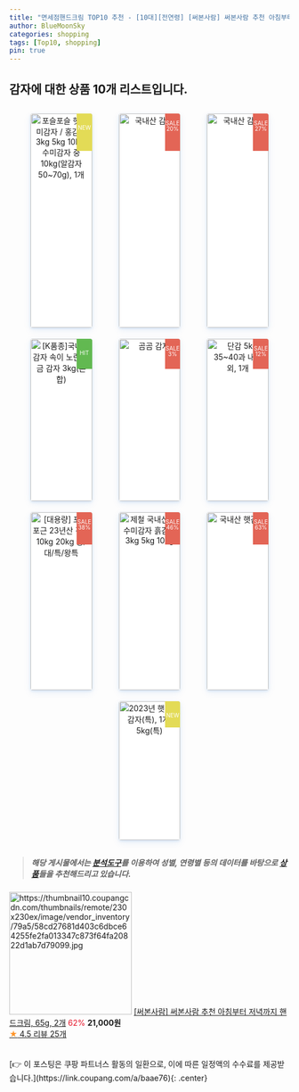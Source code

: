 ```yaml
---
title: "면세점핸드크림 TOP10 추천 - [10대][전연령] [써본사람] 써본사람 추천 아침부터 저녁까지 핸드크림, 65g, 2개"
author: BlueMoonSky
categories: shopping
tags: [Top10, shopping]
pin: true
---
```

<style>
.product-list-box{
	display : flex;
	flex-flow: row wrap;
	justify-content: space-evenly;
	margin: 20px auto;
}
.product-list {
	width: 22%;
	background: #fff;
	box-shadow: rgba(20, 105, 201, 0.09) 0px 4px 14px 0px, rgba(20, 105, 201, 0.12) 0px 2px 4px 0px;
	margin : 10px;
	border-radius: 4px;
	overflow: hidden;
	text-align: center;
	position: relative;
}
.product-list a{
  text-decoration : none;
}
.product-list:hover{
	box-shadow: rgba(220, 73, 73, 0.09) 0px 4px 14px 0px, rgba(220, 73, 73, 0.12) 0px 2px 4px 0px;
}
.product-list:hover .product-thumb {
	opacity: 0.5;
}
.label-type{
	width: 25%;
	height: 15%;
	position: absolute;
	top: 0;
	right: 0;
	padding-top : 10px;
}
.label-type > p{
	font-size: 10px;
	color: #fff;
	text-align: center;
	line-height: 1;
}  
.hit-label {
	background: #62b951;
}
.new-label {
	background: #e3db56;
}
.sale-label {
	background: #e36556;
}
.sale-label p {
	padding-top: 2px;
	margin : 0;
}
.add-buttons {
	position: absolute;
	z-index: 50;
	top: 50%;
	left: 50%;
	transform: translate(-50%, -50%);
	display: none;
}
.add-cart {
	width: 100px;
	height: 43px;
	border-radius: 4px;
	background-color: #e36556;    
	display: block;
	font-size : 1em;
	color : #fff;
	float: left;
	cursor: pointer;
}
.product-list:hover > a .add-buttons {
	display: block;
}
.product-thumb {
	border-bottom: 1px solid #ebebeb;
	cursor: pointer;
	margin-bottom : 10px;
}
.product-price{
  padding : 5px;
}
.product-price h4 {
	font-size: 1.1em;
	color: #090B34;
	margin: 10px 0 20px;
}
.product-price p.product-sales-price {
	font-weight: bold;
	text-align : center;
	color: #e36556;
	margin : 1.2em 0;
}
.product-sales-price > s {
	font-size: 10px;
	color: rgba(0,0,0,0.2);
	display: inline-block;
	margin-left: 8px;
}
.product-price p.product-info{
	text-align : center;
	font-size : 0.9em;
	color: #2E2E32;
}
@media (max-width: 660px) {
.product-list {
	width: 29%;
}
}

@media (max-width: 500px) {
.product-list {
	width: 44%;
}
</style>
<h2>감자에 대한 상품 10개 리스트입니다.</h2>
<div class="product-list-box">
	<div class="product-list">
	<a href="https://link.coupang.com/re/AFFSDP?lptag=AF9450613&subid=navercafe1&pageKey=7485691929&itemId=19564227771&vendorItemId=86409524972&traceid=V0-153-b4f800d5e8cb5c02&clickBeacon=Sn8OgFRP4g8IdrDzZmlelKlJiF%2Bywd8ZifdaOs%2F4VODkVXZ5Tk4kYDpj8XRM2guZHmyS3th%2FhxUV%2Be0rz7oLoD2nCEDOjfMfu8rlTj86KH5SlMPw72VCLMscKfXE9qLbwbltefEHCH13FAZzKn5qTdvL2bF6OXhG%2FyN%2BgB%2Bw%2BZAvoEpq2Hzw0D8Qrn2lZ9vACgojVyKm4qx5E3GVEao1rLOWDG2pnVN5wRPXTAu05%2BNmyntOdS04FAVXS9%2FrtT%2BhqXbOpVT28MskSw6xmt66ACOt6hDERpsW6BZIA3CkoRA%2FfS4GJ08uIyn6slv3s2eapSzbQv61hebDKNqA0H8UrdH4FFoNYBcp%2BpNKlg6KMkm3tV7QSCIM0K7xCrtJWm8CQ9Si6QsxNEYqcRmw2XylurS1L522%2BRkLnMlWBiZYaczsRsumMthTCzaBJhP1spzpk%2FDIJy1md99M21grfJzoGH42aVhPdNsO87Vn9iNfZL%2BDnpuBYJ2y2SS1YnFHPnLEcUUgVTqDKu2rgikHwxQrpPzMzi0x7FhvagkTt5ULFpPpafnDgidEhc%2BsR0B8nng3niuXTPD0imBNWFcZmvG1DTFJhwdPzKCTyiz7i8zqSAwN86DYYxy0jzFojwuxCi7l0%2FExOmYgM0HdxxafvhROeKDi17KdDQcOk906p7T3UiSJM8pKFr7YEz1GZid3payKPRQvUzwOCcI8I373Abzul1CqTSOUTsRGf221vNtEQYUitZKsgPkmuXQlPsHH0rOlJzTUXUvmu1%2Fu6RTimfVU6lwrXDG%2Fg0OAK%2Fyfv1tk3%2FCbsOaDQ25Iv3UfpbCwZn%2BnIFSSxJc18w131d0y2osIiAJWPWhiG29ku9aURHSF9W4Q5TLjPQakngng4ROfyDYs&requestid=20231124204135317148191586&token=31850C%7CMIXED" target="_blank" rel="sponsored nofollow">
	  <div class="add-buttons">
		<button type="button" class="add-cart">후기보기</button>
	  </div>
	  <div class="new-label label-type"><p>NEW</p></div>
	  <div class="product-thumb">
		<img src="https://img1c.coupangcdn.com/image/vendor_inventory/bd11/98dee8affdfdaba2950fd52fca58effaa6953f7614ed0f1a953e8665b9c9.jpg" width="100%" alt="포슬포슬 햇 수미감자 / 홍감자 3kg 5kg 10kg, 수미감자 중10kg(알감자50~70g), 1개">
	  </div>   
	  <div class="product-price">
		<h4>포슬포슬 햇 수미감자 / 홍감자 3kg 5kg 10kg, 수미감자 중10kg(알감자50~70g), 1개</h4>
		<p class="product-sales-price">29,900원</p>
		<p class="product-info">(★4.0 | 리뷰 377)</p>
	  </div>
	</a>
	</div>
	<div class="product-list">
	<a href="https://link.coupang.com/re/AFFSDP?lptag=AF9450613&subid=navercafe1&pageKey=6559608761&itemId=6106220729&vendorItemId=73402571401&traceid=V0-153-28f187ff9e53834b&requestid=20231124204135317148191586&token=31850C%7CMIXED" target="_blank" rel="sponsored nofollow">
	  <div class="add-buttons">
		<button type="button" class="add-cart">후기보기</button>
	  </div>
	  <div class="sale-label label-type"><p>SALE<br/>20%</p></div>
	  <div class="product-thumb">
		<img src="https://image12.coupangcdn.com/image/retail/images/4082543244346719-fa168f97-3bb0-4ed9-a9ac-e16e4165344f.jpg" width="100%" alt="국내산 감자">
	  </div>   
	  <div class="product-price">
		<h4>국내산 감자</h4>
		<p class="product-sales-price">3,200원<s>3,980원</s></p>
		<p class="product-info">(★4.5 | 리뷰 118,916)</p>
	  </div>
	</a>
	</div>
	<div class="product-list">
	<a href="https://link.coupang.com/re/AFFSDP?lptag=AF9450613&subid=navercafe1&pageKey=6559608761&itemId=14678574381&vendorItemId=81919567997&traceid=V0-153-28f187ff9e53834b&requestid=20231124204135317148191586&token=31850C%7CMIXED" target="_blank" rel="sponsored nofollow">
	  <div class="add-buttons">
		<button type="button" class="add-cart">후기보기</button>
	  </div>
	  <div class="sale-label label-type"><p>SALE<br/>27%</p></div>
	  <div class="product-thumb">
		<img src="https://image9.coupangcdn.com/image/retail/images/7472211193728463-d042fd37-3ed8-439c-aa5a-695ff5815e06.jpg" width="100%" alt="국내산 감자">
	  </div>   
	  <div class="product-price">
		<h4>국내산 감자</h4>
		<p class="product-sales-price">1,800원<s>2,450원</s></p>
		<p class="product-info">(★4.5 | 리뷰 118,915)</p>
	  </div>
	</a>
	</div>
	<div class="product-list">
	<a href="https://link.coupang.com/re/AFFSDP?lptag=AF9450613&subid=navercafe1&pageKey=7706687523&itemId=20647595987&vendorItemId=86628640399&traceid=V0-153-a258ec313e2e582b&clickBeacon=Sn8OgFRP4g8IdrDzZmlelKlJiF%2Bywd8ZifdaOs%2F4VODkVXZ5Tk4kYDpj8XRM2guZHmyS3th%2FhxUV%2Be0rz7oLoDW%2BTGvLbPHTbztxcKE5HuRSlMPw72VCLMscKfXE9qLbsW29lyt%2BCnrQHN8xt%2BTGyjKUi1t93hKBoBMY6HTiN%2BYvoEpq2Hzw0D8Qrn2lZ9vACgojVyKm4qx5E3GVEao1rLOWDG2pnVN5wRPXTAu05%2BNmyntOdS04FAVXS9%2FrtT%2Bhhb0FZDrJsBJ8q2gFjSW4ETChFwccPEuRjpKOfqDfVcnBHP7hei7SWS8Xt%2BDn5NuVmUbcgnc3YHOIw3oM0B7M8cInwgKpN9WKM02SnDFEAxq8pVtN5GKnkodiDg%2BR9Fir7YOcq0Nw%2Bx0BzR7uuvQSGYHL%2Br4%2BK%2BlVtLuuvy7%2BKS91iDWNKVa6uXbNBxIATsKX1LwJDZdRFBwlU5vLbf0ieILjhKFXws3PCj2QN1H7yLpdcdMq7PmpDBwHn2hpIallKwZwjfOrduMLz6k8HJXhq%2BuJiW4F4Ct9D4Cqtpz%2B1F8sZJc2IsYZKVAOZUiQEI%2BoOf%2FSmNoi2irLv3%2B3kNrTTDfzXmZHKJJU7OQ4wJdLJUCr86VlkS5D9x1WZv6QPzm5gsfRxIBnOFMo1c%2F5HHJaDUx99R7sFKzvfp5gRJQOimXguOuda7kP8L8Wsyd7VywRMtIjjoTMHRTjIr7HFfOrmOLp1b1%2BuSUWSJrcOBuTVOgbGnL9%2FTvjP%2FC7Pp6EyFCJRklK%2FLjcgYh%2BC6f86BcFz42EsTzrPX6SYQSogSh2UbDsGsc0Zmuinwfrg7jhcNlsDFo2muobKW0557tlXLswj%2BaxBjpBcyRLDWJbc3bgno%2BzH%2BRRttXcbsRXzS1urgdk&requestid=20231124204135317148191586&token=31850C%7CMIXED" target="_blank" rel="sponsored nofollow">
	  <div class="add-buttons">
		<button type="button" class="add-cart">후기보기</button>
	  </div>
	  <div class="hit-label label-type"><p>HIT</p></div>
	  <div class="product-thumb">
		<img src="https://image15.coupangcdn.com/image/vendor_inventory/4587/c005877b2303468c53824f81f663eb4790c0d81a810c8c52a19ee31ed09a.jpg" width="100%" alt="[K품종]국내산 감자 속이 노란 황금 감자 3kg(혼합)">
	  </div>   
	  <div class="product-price">
		<h4>[K품종]국내산 감자 속이 노란 황금 감자 3kg(혼합)</h4>
		<p class="product-sales-price">13,500원</p>
		<p class="product-info">(★5.0 | 리뷰 9)</p>
	  </div>
	</a>
	</div>
	<div class="product-list">
	<a href="https://link.coupang.com/re/AFFSDP?lptag=AF9450613&subid=navercafe1&pageKey=7180952181&itemId=5682902744&vendorItemId=72981781143&traceid=V0-153-56ab66575dc941f6&requestid=20231124204135317148191586&token=31850C%7CMIXED" target="_blank" rel="sponsored nofollow">
	  <div class="add-buttons">
		<button type="button" class="add-cart">후기보기</button>
	  </div>
	  <div class="sale-label label-type"><p>SALE<br/>3%</p></div>
	  <div class="product-thumb">
		<img src="https://image6.coupangcdn.com/image/retail/images/1124051338995339-a6fdc568-8703-4180-b7f9-e8c113a218b8.jpg" width="100%" alt="곰곰 감자">
	  </div>   
	  <div class="product-price">
		<h4>곰곰 감자</h4>
		<p class="product-sales-price">16,000원<s>16,500원</s></p>
		<p class="product-info">(★4.5 | 리뷰 208,393)</p>
	  </div>
	</a>
	</div>
	<div class="product-list">
	<a href="https://link.coupang.com/re/AFFSDP?lptag=AF9450613&subid=navercafe1&pageKey=7711971484&itemId=20675068117&vendorItemId=87747295352&traceid=V0-153-fd6efc821ef68726&clickBeacon=Sn8OgFRP4g8IdrDzZmlelKlJiF%2Bywd8ZifdaOs%2F4VODkVXZ5Tk4kYDpj8XRM2guZHmyS3th%2FhxUV%2Be0rz7oLoGoy%2FdLfrJLS8JTYdeFgzCdSlMPw72VCLMscKfXE9qLbvcyP2RPjIE3YNDesTQ8%2BZjaKheS%2FZk%2FBzHJxqfvXMSEvoEpq2Hzw0D8Qrn2lZ9vACgojVyKm4qx5E3GVEao1rLOWDG2pnVN5wRPXTAu05%2BNmyntOdS04FAVXS9%2FrtT%2BhI%2FakPHTABMdKERvYaB1yseDiFZEBbS0UTpkIAWB%2BQR9jUhO17cZj8xKZf8iyEa83mUbcgnc3YHOIw3oM0B7M8SNdCsHOB3rSB3%2FBgq30FukPiN8WJAIajEQsAv%2FAS6nT7YOcq0Nw%2Bx0BzR7uuvQSGVLoBiNrFAOHBQ2oE2KR0fdo1sNSp%2Fzy6M7TAGSm%2BpWpVtvAHzWJ1hlUyNW1DvQJ7aRs3qom%2BCPkG82emGsT%2Basi0TTWKcGVxhOK%2FpRezi3m8s0Bf9KRlOt5cyZKi6zvcRO2Kj1XGQvt%2F%2Bak4dHE9XXQga1GwQP%2B4DANKdqrz99QxjbK8sb994HmOeZYfCEEV5xF%2FawDh0x61vulkFjj7u6ikQTkUyFgAptXZLdKjnAkNqEeVKr5m0Kn6GeoaLxhe0SSYKluLIeXIkGnogFtHRSA%2FUuwGxiV7YSNElgmxZPk%2FLH%2B1mPZDl8krdLmd1Ra%2FSmwUD9B6oRRQzAblJk%2BU%2BSSkt53VAGkE%2FYvn4FAKpRr25vI5DYLmRRPOMiT2cK86B6DSP%2FQR3TtvfQjjqNUousdcZw5OyoQN6vXsfWm%2B0y3HNh2YBxIQcYbsK71100hQK2ilFOAGrl%2F07sW1m0sfyMhlMLyWkmZtYwdeFmCFQ%2Fo&requestid=20231124204135317148191586&token=31850C%7CMIXED" target="_blank" rel="sponsored nofollow">
	  <div class="add-buttons">
		<button type="button" class="add-cart">후기보기</button>
	  </div>
	  <div class="sale-label label-type"><p>SALE<br/>12%</p></div>
	  <div class="product-thumb">
		<img src="https://image6.coupangcdn.com/image/vendor_inventory/b607/c77442b5642cde440399c1bba9c0a1546a945c710af2a7b2fc016112d3d7.jpg" width="100%" alt="단감 5kg 35~40과 내외 외, 1개">
	  </div>   
	  <div class="product-price">
		<h4>단감 5kg 35~40과 내외 외, 1개</h4>
		<p class="product-sales-price">14,830원<s>16,900원</s></p>
		<p class="product-info">(★3.0 | 리뷰 2)</p>
	  </div>
	</a>
	</div>
	<div class="product-list">
	<a href="https://link.coupang.com/re/AFFSDP?lptag=AF9450613&subid=navercafe1&pageKey=7334967485&itemId=18839523519&vendorItemId=75483469656&traceid=V0-153-472396be1b2d0f39&requestid=20231124204135317148191586&token=31850C%7CMIXED" target="_blank" rel="sponsored nofollow">
	  <div class="add-buttons">
		<button type="button" class="add-cart">후기보기</button>
	  </div>
	  <div class="sale-label label-type"><p>SALE<br/>38%</p></div>
	  <div class="product-thumb">
		<img src="https://image7.coupangcdn.com/image/vendor_inventory/2ca9/09d8e7f9e39c1ff3bc842d3c39478b9e93358764f76162c639f6f20b6f3b.jpg" width="100%" alt="[대용량] 포근포근 23년산 감자 10kg 20kg 중/대/특/왕특">
	  </div>   
	  <div class="product-price">
		<h4>[대용량] 포근포근 23년산 감자 10kg 20kg 중/대/특/왕특</h4>
		<p class="product-sales-price">17,890원<s>28,900원</s></p>
		<p class="product-info">(★3.5 | 리뷰 10,339)</p>
	  </div>
	</a>
	</div>
	<div class="product-list">
	<a href="https://link.coupang.com/re/AFFSDP?lptag=AF9450613&subid=navercafe1&pageKey=7404930732&itemId=19174034299&vendorItemId=86272469866&traceid=V0-153-da288111afbbccc3&clickBeacon=Sn8OgFRP4g8IdrDzZmlelKlJiF%2Bywd8ZifdaOs%2F4VODkVXZ5Tk4kYDpj8XRM2guZHmyS3th%2FhxUV%2Be0rz7oLoDCn90d%2BmM3YWsbXjBGzrEBSlMPw72VCLMscKfXE9qLbkXVsWOKktDdwSWRBMmhnLFhN9tjOTEcnJeRB7%2BkkygUvoEpq2Hzw0D8Qrn2lZ9vACgojVyKm4qx5E3GVEao1rLOWDG2pnVN5wRPXTAu05%2BNmyntOdS04FAVXS9%2FrtT%2BhNDATSIBjqf5F9oCVFCDYVWEcD4uHFMcl%2FCyT00Ur3gwJKCzG4DSDxoYcjhDiBHHJmUbcgnc3YHOIw3oM0B7M8ZlY%2BZM%2BLZLc9xtR9YpQbuXdR3ofULOzLKFeGx5NJ5az7YOcq0Nw%2Bx0BzR7uuvQSGeIoTuRMGCq5zPYPN5dr%2BtwANtTChGPN9m%2BCLL4sHt%2BVDqrl4AwhLC7QJUZTpm1QYaRs3qom%2BCPkG82emGsT%2Basi0TTWKcGVxhOK%2FpRezi3m8s0Bf9KRlOt5cyZKi6zvcRO2Kj1XGQvt%2F%2Bak4dHE9XXQga1GwQP%2B4DANKdqrz99QxjbK8sb994HmOeZYfCEEV5xF%2FawDh0x61vulkFjj7u6ikQTkUyFgAptXZLdKjnAkNqEeVKr5m0Kn6GeoaLxhe0SSYKluLIeXIkGnogFtHRSA%2FUuwGxiV7YSNElgmxZPk%2FLH%2B1mPZDl8krdLmd1Ra%2FSmwUD9B6oRRQzAblJk%2BU%2BSSkt53VAGkE%2FYvn4FAKpRr25vI5DYLmRRPOMiT2cK86B6DSP%2FQR3TtvfQjjqNUousdcZw5OyoQN6vXsfWm%2B0y3HNh2YBxIQcYbsK71100hQK2ilFOAGrl%2F07sW1m0sfyMhlMLyWkmZtYwdeFmCFQ%2Fo&requestid=20231124204135317148191586&token=31850C%7CMIXED" target="_blank" rel="sponsored nofollow">
	  <div class="add-buttons">
		<button type="button" class="add-cart">후기보기</button>
	  </div>
	  <div class="sale-label label-type"><p>SALE<br/>46%</p></div>
	  <div class="product-thumb">
		<img src="https://image6.coupangcdn.com/image/vendor_inventory/0c5e/80b45964d756b725ebc21b9a8df13de6222f32890f649b8a6647890241d8.jpg" width="100%" alt="제철 국내산 햇 수미감자 흙감자 3kg 5kg 10kg">
	  </div>   
	  <div class="product-price">
		<h4>제철 국내산 햇 수미감자 흙감자 3kg 5kg 10kg</h4>
		<p class="product-sales-price">12,900원<s>23,900원</s></p>
		<p class="product-info">(★4.0 | 리뷰 1)</p>
	  </div>
	</a>
	</div>
	<div class="product-list">
	<a href="https://link.coupang.com/re/AFFSDP?lptag=AF9450613&subid=navercafe1&pageKey=7159181290&itemId=20262347007&vendorItemId=3097848808&traceid=V0-153-9b0ffa151e281e55&requestid=20231124204135317148191586&token=31850C%7CMIXED" target="_blank" rel="sponsored nofollow">
	  <div class="add-buttons">
		<button type="button" class="add-cart">후기보기</button>
	  </div>
	  <div class="sale-label label-type"><p>SALE<br/>63%</p></div>
	  <div class="product-thumb">
		<img src="https://img4c.coupangcdn.com/image/vendor_inventory/d364/6c433dc1e1ddb468647b8f9a6bd77248960f8d62e50b0d9aa0899727dfa1.jpg" width="100%" alt="국내산 햇감자">
	  </div>   
	  <div class="product-price">
		<h4>국내산 햇감자</h4>
		<p class="product-sales-price">10,960원<s>29,900원</s></p>
		<p class="product-info">(★4.0 | 리뷰 13,589)</p>
	  </div>
	</a>
	</div>
	<div class="product-list">
	<a href="https://link.coupang.com/re/AFFSDP?lptag=AF9450613&subid=navercafe1&pageKey=7318280759&itemId=18764300026&vendorItemId=70531672600&traceid=V0-153-6ec6b149e046bccd&clickBeacon=Sn8OgFRP4g8IdrDzZmlelKlJiF%2Bywd8ZifdaOs%2F4VODkVXZ5Tk4kYDpj8XRM2guZHmyS3th%2FhxUV%2Be0rz7oLoLg3YTsv14xSi%2BArqxQzG0O6BzFCxapxV2dW63EE8cgkqkHHi5YeJVMGzxdPzvoNdkigsQOHEgVbNvCmc5Aq2FsvoEpq2Hzw0D8Qrn2lZ9vACgojVyKm4qx5E3GVEao1rLOWDG2pnVN5wRPXTAu05%2BNmyntOdS04FAVXS9%2FrtT%2BhtLB17nrr%2BMgREIcw1%2FcgeNeWGFYpdcYgyzQe0q0Aw4DGH2vfgBd3cAQz6PfwKUXqdWtdFRw2p%2FXOflNnuhYXk02qlw9DTpz8xVKiiuGM4zRlTJFDGHq2q6A%2BFez%2FWfOhIcgbctCyz6pLpwDmHian26tyGk5F3yxEPKSUinGCpIvalueHdD0du6hgbmNlE%2Bl3RYOwVEtQ5Bq%2FNgukwnbB9fzMzi0x7FhvagkTt5ULFpPpafnDgidEhc%2BsR0B8nng3pdyf%2BlrW%2B6pH0%2Fs0XJSXvz65rlL4BSnJVDTbXSMCrCyBUJjMDVaIF9jLwIQMF4yrlgvxXcElqDTvMzIBNkgWpo9G%2FV%2BcyMIf7QKg40l2%2BTBpZjKmhmR3tXT%2BOxRYbE5tkW8E3cKJUmReV0dElip7vG%2BTs2n13b2blSbP93Pkir1zRBB2PaIRIiCLuPernSp3Mha%2Bw0CKysaEBw2FCfbFXcEXnLk0CpQCwnOxiAw8bLE6x3L6x6nwdEcLnC4ulFLE3G6BKPuBLGnOQd1gEBCKr6DEgkvtFBf049p513kTqwIKnt3Dv84fKuvX9Y9%2BpxZuP1rgCKluxzpC6hwexW8SPBtUVHqLazOPbwiCBtw%2BaCxhEPzeu3MLJm2nYk5pF9LA&requestid=20231124204135317148191586&token=31850C%7CMIXED" target="_blank" rel="sponsored nofollow">
	  <div class="add-buttons">
		<button type="button" class="add-cart">후기보기</button>
	  </div>
	  <div class="new-label label-type"><p>NEW</p></div>
	  <div class="product-thumb">
		<img src="https://image5.coupangcdn.com/image/vendor_inventory/4074/90494c7c65691811bc099f8af7ab7c75b41576bba5731405b3b6351ef43b.jpg" width="100%" alt="2023년 햇수미감자(특), 1개, 5kg(특)">
	  </div>   
	  <div class="product-price">
		<h4>2023년 햇수미감자(특), 1개, 5kg(특)</h4>
		<p class="product-sales-price">17,400원</p>
		<p class="product-info">(★4.5 | 리뷰 10)</p>
	  </div>
	</a>
	</div>
</div>
				


> ##### 해당 게시물에서는 [**분석도구**](https://itemscout.io/)를 이용하여 **성별**, **연령별** 등의 데이터를 바탕으로 [**상품**](https://link.coupang.com/a/baae76)들을 추천해드리고 있습니다.
<div class="container"><div class="row">
            <div class="col-6 col-sm-4 col-lg-4 col-lg-3">
                <div class="product-container">
                    <a href="https://link.coupang.com/re/AFFSDP?lptag=AF5964186&subid=&pageKey=7653156836&traceid=V0-153&itemId=20368779816&vendorItemId=87299401613" target="_blank"><img src="https://thumbnail10.coupangcdn.com/thumbnails/remote/230x230ex/image/vendor_inventory/79a5/58cd27681d403c6dbce64255fe2fa013347c873f64fa20822d1ab7d79099.jpg" alt="https://thumbnail10.coupangcdn.com/thumbnails/remote/230x230ex/image/vendor_inventory/79a5/58cd27681d403c6dbce64255fe2fa013347c873f64fa20822d1ab7d79099.jpg" width="220" height="220"></a>
                    <a href="https://link.coupang.com/re/AFFSDP?lptag=AF5964186&subid=&pageKey=7653156836&traceid=V0-153&itemId=20368779816&vendorItemId=87299401613" target="_blank">[써본사람] 써본사람 추천 아침부터 저녁까지 핸드크림, 65g, 2개</a>
                    <span style="color:#E61328">62%</span> <b>21,000원</b>
                    <br><a href="https://link.coupang.com/re/AFFSDP?lptag=AF5964186&subid=&pageKey=7653156836&traceid=V0-153&itemId=20368779816&vendorItemId=87299401613" target="_blank"><span style="color:#FE9427">★</span> 4.5
                    리뷰 25개</a>
                </div>
            </div>
            
</div><br><br>[👉 이 포스팅은 쿠팡 파트너스 활동의 일환으로, 이에 따른 일정액의 수수료를 제공받습니다.](https://link.coupang.com/a/baae76){: .center}
